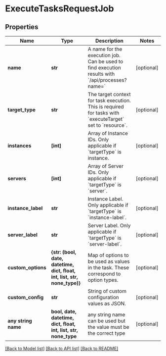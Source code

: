 # ExecuteTasksRequestJob


## Properties
Name | Type | Description | Notes
------------ | ------------- | ------------- | -------------
**name** | **str** | A name for the execution job. Can be used to find execution results with &#x60;/api/processes?name&#x3D;&#x60; | [optional] 
**target_type** | **str** | The target context for task execution. This is required for tasks with &#x60;executeTarget&#x60; set to &#x60;resource&#x60;. | [optional] 
**instances** | **[int]** | Array of Instance IDs. Only applicable if &#x60;targetType&#x60; is instance. | [optional] 
**servers** | **[int]** | Array of Server IDs. Only applicable if &#x60;targetType&#x60; is &#x60;server&#x60;. | [optional] 
**instance_label** | **str** | Instance Label. Only applicable if &#x60;targetType&#x60; is &#x60;instance-label&#x60;. | [optional] 
**server_label** | **str** | Server Label. Only applicable if &#x60;targetType&#x60; is &#x60;server-label&#x60;. | [optional] 
**custom_options** | **{str: (bool, date, datetime, dict, float, int, list, str, none_type)}** | Map of options to be used as values in the task. These correspond to option types. | [optional] 
**custom_config** | **str** | String of custom configuration values as JSON. | [optional] 
**any string name** | **bool, date, datetime, dict, float, int, list, str, none_type** | any string name can be used but the value must be the correct type | [optional]

[[Back to Model list]](../README.md#documentation-for-models) [[Back to API list]](../README.md#documentation-for-api-endpoints) [[Back to README]](../README.md)



